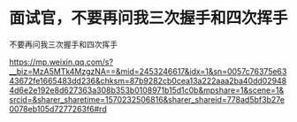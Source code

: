 # 面试官，不要再问我三次握手和四次挥手





不要再问我三次握手和四次挥手

https://mp.weixin.qq.com/s?__biz=MzA5MTk4MzgzNA==&mid=2453246617&idx=1&sn=0057c76375e6343672fe1665483dd236&chksm=87b9282cb0cea13a222aaa2ba40dd029484d6e2e192e8d627363a308b353b0108971b15d1c0b&mpshare=1&scene=1&srcid=&sharer_sharetime=1570232506816&sharer_shareid=778ad5bf3b27e0078eb105d7277263f6#rd